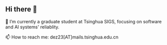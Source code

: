 ## Hi there 👋

<!--
**EnzeDai/enzedai** is a ✨ _special_ ✨ repository because its `README.md` (this file) appears on your GitHub profile.

Here are some ideas to get you started:

- 🔭 I’m currently working on ...
- 🌱 I’m currently learning ...
- 👯 I’m looking to collaborate on ...
- 🤔 I’m looking for help with ...
- 💬 Ask me about ...
- 📫 How to reach me: ...
- 😄 Pronouns: ...
- ⚡ Fun fact: ...
-->

🔭 I’m currently a graduate student at Tsinghua SIGS, focusing on software and AI systems' reliablity.

📫 How to reach me: dez23[AT]mails.tsinghua.edu.cn


